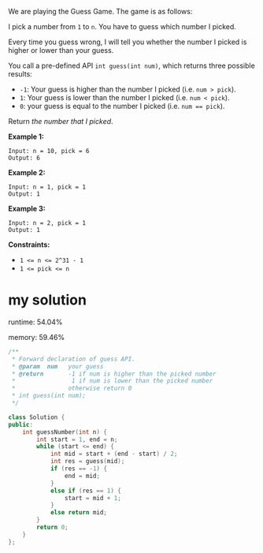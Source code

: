 We are playing the Guess Game. The game is as follows:

I pick a number from `1` to `n`. You have to guess which number I picked.

Every time you guess wrong, I will tell you whether the number I picked is higher or lower than your guess.

You call a pre-defined API `int guess(int num)`, which returns three possible results:

- `-1`: Your guess is higher than the number I picked (i.e. `num > pick`).
- `1`: Your guess is lower than the number I picked (i.e. `num < pick`).
- `0`: your guess is equal to the number I picked (i.e. `num == pick`).

Return *the number that I picked*.

 

**Example 1:**

```
Input: n = 10, pick = 6
Output: 6
```

**Example 2:**

```
Input: n = 1, pick = 1
Output: 1
```

**Example 3:**

```
Input: n = 2, pick = 1
Output: 1
```

 

**Constraints:**

- `1 <= n <= 2^31 - 1`
- `1 <= pick <= n`

# my solution

runtime: 54.04%

memory: 59.46%

```C++
/** 
 * Forward declaration of guess API.
 * @param  num   your guess
 * @return 	     -1 if num is higher than the picked number
 *			      1 if num is lower than the picked number
 *               otherwise return 0
 * int guess(int num);
 */

class Solution {
public:
    int guessNumber(int n) {
        int start = 1, end = n;
        while (start <= end) {
            int mid = start + (end - start) / 2;
            int res = guess(mid);
            if (res == -1) {
                end = mid;
            }
            else if (res == 1) {
                start = mid + 1;
            }
            else return mid;
        }
        return 0;
    }
};
```

